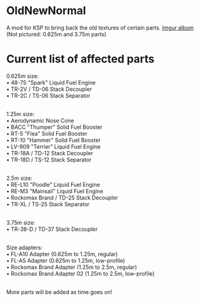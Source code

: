 # OldNewNormal
A mod for KSP to bring back the old textures of certain parts. [Imgur album](https://imgur.com/a/yPPZcUj) (Not pictured: 0.625m and 3.75m parts)

# Current list of affected parts

0.625m size: </br>
• 48-7S "Spark" Liquid Fuel Engine </br>
• TR-2V / TD-06 Stack Decoupler </br>
• TR-2C / TS-06 Stack Separator </br>
 </br>

1.25m size: </br>
• Aerodynamic Nose Cone </br>
• BACC "Thumper" Solid Fuel Booster </br>
• RT-5 "Flea" Solid Fuel Booster </br>
• RT-10 "Hammer" Solid Fuel Booster </br>
• LV-909 "Terrier" Liquid Fuel Engine </br>
• TR-18A / TD-12 Stack Decoupler </br>
• TR-18D / TS-12 Stack Separator </br>
 </br>
 
2.5m size: </br>
• RE-L10 "Poodle" Liquid Fuel Engine </br>
• RE-M3 "Mainsail" Liquid Fuel Engine </br>
• Rockomax Brand / TD-25 Stack Decoupler </br>
• TR-XL / TS-25 Stack Separator </br>
 </br>
 
3.75m size: </br>
• TR-38-D / TD-37 Stack Decoupler </br>
 </br>
 
Size adapters: </br>
• FL-A10 Adapter (0.625m to 1.25m, regular) </br>
• FL-A5 Adapter (0.625m to 1.25m, low-profile) </br>
• Rockomax Brand Adapter (1.25m to 2.5m, regular) </br>
• Rockomax Brand Adapter 02 (1.25m to 2.5m, low-profile) </br>
</br>

 More parts will be added as time goes on!
